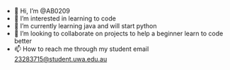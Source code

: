 - 👋 Hi, I’m @AB0209
- 👀 I’m interested in learning to code
- 🌱 I’m currently learning java and will start python 
- 💞️ I’m looking to collaborate on projects to help a beginner learn to code better
- 📫 How to reach me through my student email 23283715@student.uwa.edu.au

<!---
AB0209/AB0209 is a ✨ special ✨ repository because its `README.md` (this file) appears on your GitHub profile.
You can click the Preview link to take a look at your changes.
--->
